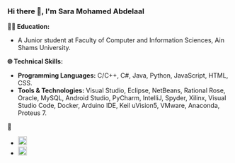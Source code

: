 ### Hi there 👋, I'm Sara Mohamed Abdelaal

**👩‍💻 Education:**
- A Junior student at Faculty of Computer and Information Sciences, Ain Shams University.

**🌐 Technical Skills:**
- **Programming Languages:** C/C++, C#, Java, Python, JavaScript, HTML, CSS.
- **Tools & Technologies:** Visual Studio, Eclipse, NetBeans, Rational Rose, Oracle, MySQL, Android Studio, PyCharm, IntelliJ, Spyder, Xilinx, Visual Studio Code, Docker, Arduino IDE, Keil uVision5, VMware, Anaconda, Proteus 7.

**🔗**
- <a href="https://www.linkedin.com/in/sara-abdelaal/" target="_blank"><img src="https://upload.wikimedia.org/wikipedia/commons/c/ca/LinkedIn_logo_initials.png" alt="LinkedIn" width="20" height="20"/></a>
- <a href="https://codeforces.com/profile/sara-121" target="_blank"><img src="https://cdn.iconscout.com/icon/free/png-256/code-forces-3628695-3030116.png" alt="Codeforces" width="20" height="20"/></a>

